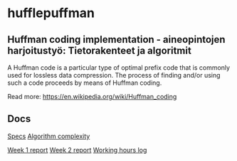 # hufflepuffman
## Huffman coding implementation - aineopintojen harjoitustyö: Tietorakenteet ja algoritmit



A Huffman code is a particular type of optimal prefix code that is commonly used for lossless data compression. The process of finding and/or using such a code proceeds by means of Huffman coding.


Read more: https://en.wikipedia.org/wiki/Huffman_coding


## Docs

[Specs](documentation/specification.md)
[Algorithm complexity](documentation/complexity.md)

[Week 1 report](documentation/weekly-reports/week1.md)
[Week 2 report](documentation/weekly-reports/week2.md)
[Working hours log](documentation/weekly-reports/log.md)
